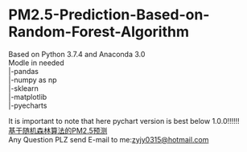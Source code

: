 # PM2.5-Prediction-Based-on-Random-Forest-Algorithm
Based on Python 3.7.4 and Anaconda 3.0  
Modle in needed  
|-pandas  
|-numpy as np   
|-sklearn  
|-matplotlib  
|-pyecharts  

It is important to note that here pychart version is best below 1.0.0!!!!!!  
<a href="https://zhuanlan.zhihu.com/p/83220850">基于随机森林算法的PM2.5预测</a>  
Any Question PLZ send E-mail to me:zyjy0315@hotmail.com
